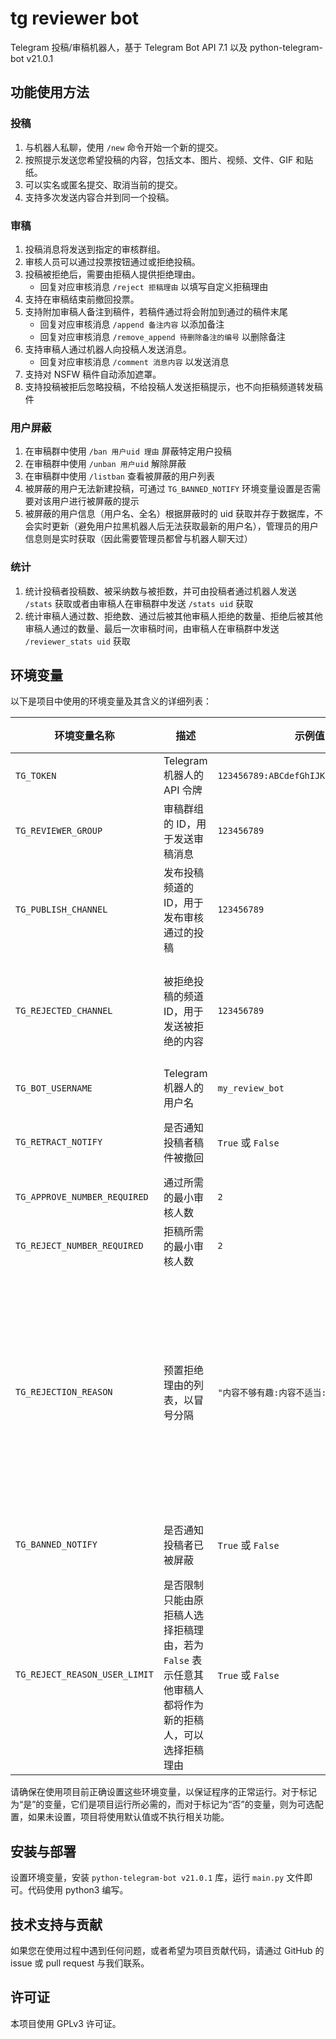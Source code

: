 # tg reviewer bot

Telegram 投稿/审稿机器人，基于 Telegram Bot API 7.1 以及 python-telegram-bot v21.0.1

## 功能使用方法

### 投稿

1. 与机器人私聊，使用 `/new` 命令开始一个新的提交。
2. 按照提示发送您希望投稿的内容，包括文本、图片、视频、文件、GIF 和贴纸。
3. 可以实名或匿名提交、取消当前的提交。
4. 支持多次发送内容合并到同一个投稿。

### 审稿

1. 投稿消息将发送到指定的审核群组。
2. 审核人员可以通过投票按钮通过或拒绝投稿。
3. 投稿被拒绝后，需要由拒稿人提供拒绝理由。
    - 回复对应审核消息 `/reject 拒稿理由` 以填写自定义拒稿理由
4. 支持在审稿结束前撤回投票。
5. 支持附加审稿人备注到稿件，若稿件通过将会附加到通过的稿件末尾
    - 回复对应审核消息 `/append 备注内容` 以添加备注
    - 回复对应审核消息 `/remove_append 待删除备注的编号` 以删除备注
6. 支持审稿人通过机器人向投稿人发送消息。
    - 回复对应审核消息 `/comment 消息内容` 以发送消息
7. 支持对 NSFW 稿件自动添加遮罩。
8. 支持投稿被拒后忽略投稿，不给投稿人发送拒稿提示，也不向拒稿频道转发稿件

### 用户屏蔽

1. 在审稿群中使用 `/ban 用户uid 理由` 屏蔽特定用户投稿
2. 在审稿群中使用 `/unban 用户uid` 解除屏蔽
3. 在审稿群中使用 `/listban` 查看被屏蔽的用户列表
4. 被屏蔽的用户无法新建投稿，可通过 `TG_BANNED_NOTIFY` 环境变量设置是否需要对该用户进行被屏蔽的提示
5. 被屏蔽的用户信息（用户名、全名）根据屏蔽时的 uid 获取并存于数据库，不会实时更新（避免用户拉黑机器人后无法获取最新的用户名），管理员的用户信息则是实时获取（因此需要管理员都曾与机器人聊天过）

### 统计

1. 统计投稿者投稿数、被采纳数与被拒数，并可由投稿者通过机器人发送 `/stats` 获取或者由审稿人在审稿群中发送 `/stats uid` 获取
2. 统计审稿人通过数、拒绝数、通过后被其他审稿人拒绝的数量、拒绝后被其他审稿人通过的数量、最后一次审稿时间，由审稿人在审稿群中发送 `/reviewer_stats uid` 获取

## 环境变量

以下是项目中使用的环境变量及其含义的详细列表：

| 环境变量名称                  | 描述                                                                                                    | 示例值                                 | 是否必须                                                       |
| ----------------------------- | ------------------------------------------------------------------------------------------------------- | -------------------------------------- | -------------------------------------------------------------- |
| `TG_TOKEN`                    | Telegram 机器人的 API 令牌                                                                              | `123456789:ABCdefGhIJKlmNopQRSTuvwxYz` | 是                                                             |
| `TG_REVIEWER_GROUP`           | 审稿群组的 ID，用于发送审稿消息                                                                         | `123456789`                            | 是                                                             |
| `TG_PUBLISH_CHANNEL`          | 发布投稿频道的 ID，用于发布审核通过的投稿                                                               | `123456789`                            | 是                                                             |
| `TG_REJECTED_CHANNEL`         | 被拒绝投稿的频道 ID，用于发送被拒绝的内容                                                               | `123456789`                            | 否，若不存在则不转发被拒稿件                                   |
| `TG_BOT_USERNAME`             | Telegram 机器人的用户名                                                                                 | `my_review_bot`                        | 是                                                             |
| `TG_RETRACT_NOTIFY`           | 是否通知投稿者稿件被撤回                                                                                | `True` 或 `False`                      | 否，默认为 True                                                |
| `TG_APPROVE_NUMBER_REQUIRED`  | 通过所需的最小审核人数                                                                                  | `2`                                    | 否，默认为 2                                                   |
| `TG_REJECT_NUMBER_REQUIRED`   | 拒稿所需的最小审核人数                                                                                  | `2`                                    | 否，默认为 2                                                   |
| `TG_REJECTION_REASON`         | 预置拒绝理由的列表，以冒号分隔                                                                          | `"内容不够有趣:内容不适当:重复投稿"`   | 否，若无，则只支持自定义理由和因重复而拒稿时的预置理由以及忽略 |
| `TG_BANNED_NOTIFY`            | 是否通知投稿者已被屏蔽                                                                                  | `True` 或 `False`                      | 否，默认为 True                                                |
| `TG_REJECT_REASON_USER_LIMIT` | 是否限制只能由原拒稿人选择拒稿理由，若为 `False` 表示任意其他审稿人都将作为新的拒稿人，可以选择拒稿理由 | `True` 或 `False`                      | 否，默认为 True                                                |

请确保在使用项目前正确设置这些环境变量，以保证程序的正常运行。对于标记为“是”的变量，它们是项目运行所必需的，而对于标记为“否”的变量，则为可选配置，如果未设置，项目将使用默认值或不执行相关功能。

## 安装与部署

设置环境变量，安装 `python-telegram-bot v21.0.1` 库，运行 `main.py` 文件即可。代码使用 python3 编写。

## 技术支持与贡献

如果您在使用过程中遇到任何问题，或者希望为项目贡献代码，请通过 GitHub 的 issue 或 pull request 与我们联系。

## 许可证

本项目使用 GPLv3 许可证。
